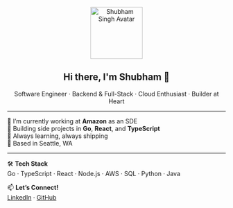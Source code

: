 <p align="center">
  <img src="https://avatars.githubusercontent.com/u/your-user-id" width="120" alt="Shubham Singh Avatar">
</p>

<h2 align="center">Hi there, I'm Shubham 👋</h2>

<p align="center">
  Software Engineer · Backend & Full-Stack · Cloud Enthusiast · Builder at Heart
</p>

---

🌱 I’m currently working at **Amazon** as an SDE  
🚀 Building side projects in **Go**, **React**, and **TypeScript**  
🎯 Always learning, always shipping  
📍 Based in Seattle, WA

---

🛠️ **Tech Stack**  
Go · TypeScript · React · Node.js · AWS · SQL · Python · Java

📫 **Let’s Connect!**  
[LinkedIn](https://www.linkedin.com/in/shusingh) · [GitHub](https://github.com/shusingh)
